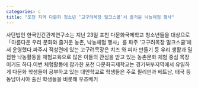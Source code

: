 ```yaml
---
categories: c
title: "포천 지역 다문화 청소년 ‘고구려목장 밀크스쿨’서 즐거운 낙농체험 행사"
---
```

사단법인 한국인간관계연구소는 지난 23일 포천 다문화국제학교 청소년들을 대상으로 「아름다운 우리 문화와 즐거운 농촌, 낙농체험 행사」를 파주 ‘고구려목장 밀크스쿨’에서 운영했다.파주시 적성면에 있는 고구려목장은 치즈 와 피자 만들기 등 우리 생활과 밀접한 낙농활동을 체험교육으로 많은 이들의 관심을 받고 있는 농촌문화 체험 중심 목장이기도 하다.이번 체험활동에 참가한 포천 다문화국제학교는 경기북부지역에서 유일하게 다문화 학생들이 공부하고 있는 대안학교로 학생들은 주로 필리핀과 베트남, 태국 등 동남아시아 출신 학생들을 비롯해 우즈베키